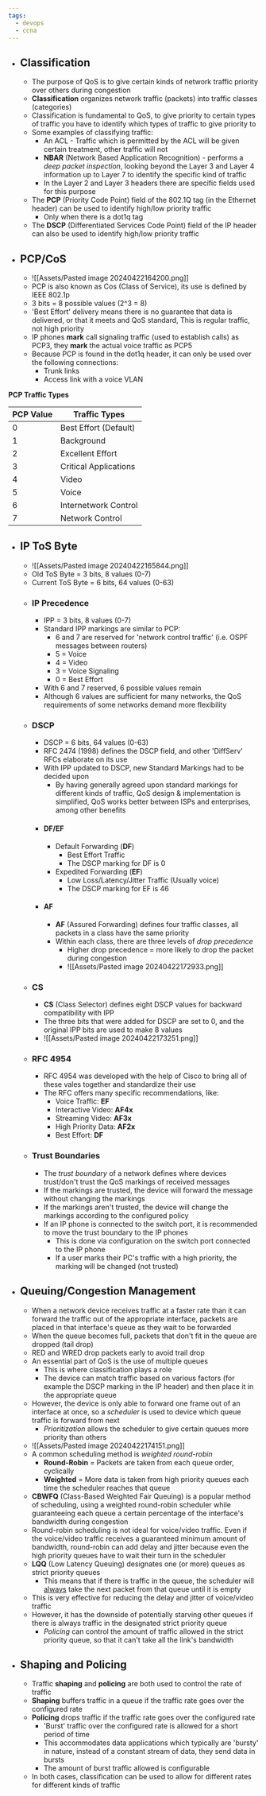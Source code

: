 ```yaml
---
tags:
  - devops
  - ccna
---
```

- ## Classification
	- The purpose of QoS is to give certain kinds of network traffic priority over others during congestion
	- **Classification** organizes network traffic (packets) into traffic classes (categories)
	- Classification is fundamental to QoS, to give priority to certain types of traffic you have to identify which types of traffic to give priority to
	- Some examples of classifying traffic:
		- An ACL - Traffic which is permitted by the ACL will be given certain treatment, other traffic will not
		- **NBAR** (Network Based Application Recognition) - performs a *deep packet inspection*, looking beyond the Layer 3 and Layer 4 information up to Layer 7 to identify the specific kind of traffic
		- In the Layer 2 and Layer 3 headers there are specific fields used for this purpose
	- The **PCP** (Priority Code Point) field of the 802.1Q tag (in the Ethernet header) can be used to identify high/low priority traffic
		- Only when there is a dot1q tag
	- The **DSCP** (Differentiated Services Code Point) field of the IP header can also be used to identify high/low priority traffic
- ## PCP/CoS
	- ![[Assets/Pasted image 20240422164200.png]]
	- PCP is also known as Cos (Class of Service), its use is defined by IEEE 802.1p
	- 3 bits = 8 possible values (2^3 = 8)
	- 'Best Effort' delivery means there is no guarantee that data is delivered, or that it meets and QoS standard, This is regular traffic, not high priority
	- IP phones **mark** call signaling traffic (used to establish calls) as PCP3, they **mark** the actual voice traffic as PCP5
	- Because PCP is found in the dot1q header, it can only be used over the following connections:
		- Trunk links
		- Access link with a voice VLAN

**PCP Traffic Types**

| PCP Value | Traffic Types         |
| --------- | --------------------- |
| 0         | Best Effort (Default) |
| 1         | Background            |
| 2         | Excellent Effort      |
| 3         | Critical Applications |
| 4         | Video                 |
| 5         | Voice                 |
| 6         | Internetwork Control  |
| 7         | Network Control       |
- ## IP ToS Byte
	- ![[Assets/Pasted image 20240422165844.png]]
	- Old ToS Byte = 3 bits, 8 values (0-7)
	- Current ToS Byte = 6 bits, 64 values (0-63)
	- ### IP Precedence
		- IPP = 3 bits, 8 values (0-7)
		- Standard IPP markings are similar to PCP:
			- 6 and 7 are reserved for 'network control traffic' (i.e. OSPF messages between routers)
			- 5 = Voice
			- 4 = Video
			- 3 = Voice Signaling
			- 0 = Best Effort
		- With 6 and 7 reserved, 6 possible values remain
		- Although 6 values are sufficient for many networks, the QoS requirements of some networks demand more flexibility
	- ### DSCP
		- DSCP = 6 bits, 64 values (0-63)
		- RFC 2474 (1998) defines the DSCP field, and other 'DiffServ' RFCs elaborate on its use
		- With IPP updated to DSCP, new Standard Markings had to be decided upon
			- By having generally agreed upon standard markings for different kinds of traffic, QoS design & implementation is simplified, QoS works better between ISPs and enterprises, among other benefits
		- #### DF/EF
			- Default Forwarding (**DF**)
				- Best Effort Traffic
				- The DSCP marking for DF is 0
			- Expedited Forwarding (**EF**)
				- Low Loss/Latency/Jitter Traffic (Usually voice)
				- The DSCP marking for EF is 46
		- #### AF
			- **AF** (Assured Forwarding) defines four traffic classes, all packets in a class have the same priority
			- Within each class, there are three levels of *drop precedence*
				- Higher drop precedence = more likely to drop the packet during congestion
				- ![[Assets/Pasted image 20240422172933.png]]
	- ### CS
		- **CS** (Class Selector) defines eight DSCP values for backward compatibility with IPP
		- The three bits that were added for DSCP are set to 0, and the original IPP bits are used to make 8 values
		- ![[Assets/Pasted image 20240422173251.png]]
	- ### RFC 4954
		- RFC 4954 was developed with the help of Cisco to bring all of these vales together and standardize their use
		- The RFC offers many specific recommendations, like:
			- Voice Traffic: **EF**
			- Interactive Video: **AF4x**
			- Streaming Video: **AF3x**
			- High Priority Data: **AF2x**
			- Best Effort: **DF**
	- ### Trust Boundaries
		- The *trust boundary* of a network defines where devices trust/don't trust  the QoS markings of received messages
		- If the markings are trusted, the device will forward the message without changing the markings
		- If the markings aren't trusted, the device will change the markings according to the configured policy
		- If an IP phone is connected to the switch port, it is recommended to move the trust boundary to the IP phones
			- This is done via configuration on the switch port connected to the IP phone
			- If a user marks their PC's traffic with a high priority, the marking will be changed (not trusted)
- ## Queuing/Congestion Management
	- When a network device receives traffic at a faster rate than it can forward the traffic out of the appropriate interface, packets are placed in that interface's queue as they wait to be forwarded
	- When the queue becomes full, packets that don't fit in the queue are dropped (tail drop)
	- RED and WRED drop packets early to avoid trail drop
	- An essential part of QoS is the use of multiple queues
		- This is where classification plays a role
		- The device can match traffic based on various factors (for example the DSCP marking in the IP header) and then place it in the appropriate queue
	- However, the device is only able to forward one frame out of an interface at once, so a *scheduler* is used to device which queue traffic is forward from next
		- *Prioritization* allows the scheduler to give certain queues more priority than others
	- ![[Assets/Pasted image 20240422174151.png]]
	- A common scheduling method is *weighted round-robin*
		- **Round-Robin** = Packets are taken from each queue order, cyclically
		- **Weighted** = More data is taken from high priority queues each time the scheduler reaches that queue
	- **CBWFQ** (Class-Based Weighted Fair Queuing) is a popular method of scheduling, using a weighted round-robin scheduler while guaranteeing each queue a certain percentage of the interface's bandwidth during congestion
	- Round-robin scheduling is not ideal for voice/video traffic. Even if the voice/video traffic receives a guaranteed minimum amount of bandwidth, round-robin can add delay and jitter because even the high priority queues have to wait their turn in the scheduler
	- **LQQ** (Low Latency Queuing) designates one (or more) queues as strict priority queues
		- This means that if there is traffic in the queue, the scheduler will <u>always</u> take the next packet from that queue until it is empty
	- This is very effective for reducing the delay and jitter of voice/video traffic
	- However, it has the downside of potentially starving other queues if there is always traffic in the designated strict priority queue
		- *Policing* can control the amount of traffic allowed in the strict priority queue, so that it can't take all the link's bandwidth
- ## Shaping and Policing
	- Traffic **shaping** and **policing** are both used to control the rate of traffic
	- **Shaping** buffers traffic in a queue if the traffic rate goes over the configured rate
	- **Policing** drops traffic if the traffic rate goes over the configured rate
		- 'Burst' traffic over the configured rate is allowed for a short period of time
		- This accommodates data applications which typically are 'bursty' in nature, instead of a constant stream of data, they send data in bursts
		- The amount of burst traffic allowed is configurable
	- In both cases, classification can be used to allow for different rates for different kinds of traffic